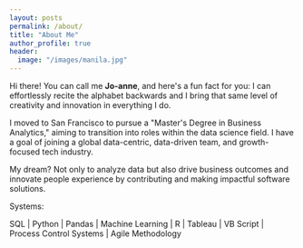```yaml
---
layout: posts
permalink: /about/
title: "About Me"
author_profile: true
header:
  image: "/images/manila.jpg"
---
```


Hi there! You can call me **Jo-anne**, and here's a fun fact for you: I can effortlessly recite the alphabet backwards and I bring that same level of creativity and innovation in everything I do.

I moved to San Francisco to pursue a "Master's Degree in Business Analytics," aiming to transition into roles within the data science field. I have a goal of joining a global data-centric, data-driven team, and growth-focused tech industry. 

My dream? Not only to analyze data but also drive business outcomes and innovate people experience by contributing and making impactful software solutions.

Systems:

SQL |
Python |
Pandas |
Machine Learning |
R |
Tableau |
VB Script |
Process Control Systems |
Agile Methodology
